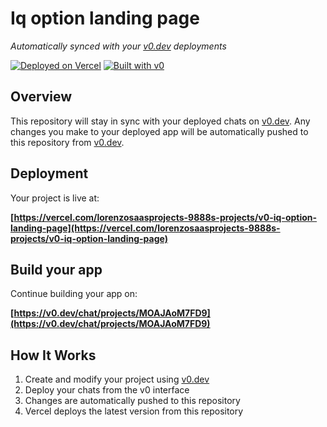 # Iq option landing page

*Automatically synced with your [v0.dev](https://v0.dev) deployments*

[![Deployed on Vercel](https://img.shields.io/badge/Deployed%20on-Vercel-black?style=for-the-badge&logo=vercel)](https://vercel.com/lorenzosaasprojects-9888s-projects/v0-iq-option-landing-page)
[![Built with v0](https://img.shields.io/badge/Built%20with-v0.dev-black?style=for-the-badge)](https://v0.dev/chat/projects/MOAJAoM7FD9)

## Overview

This repository will stay in sync with your deployed chats on [v0.dev](https://v0.dev).
Any changes you make to your deployed app will be automatically pushed to this repository from [v0.dev](https://v0.dev).

## Deployment

Your project is live at:

**[https://vercel.com/lorenzosaasprojects-9888s-projects/v0-iq-option-landing-page](https://vercel.com/lorenzosaasprojects-9888s-projects/v0-iq-option-landing-page)**

## Build your app

Continue building your app on:

**[https://v0.dev/chat/projects/MOAJAoM7FD9](https://v0.dev/chat/projects/MOAJAoM7FD9)**

## How It Works

1. Create and modify your project using [v0.dev](https://v0.dev)
2. Deploy your chats from the v0 interface
3. Changes are automatically pushed to this repository
4. Vercel deploys the latest version from this repository
